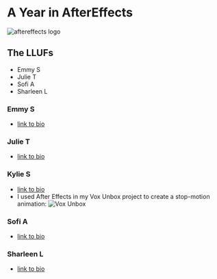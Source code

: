 # A Year in AfterEffects 
![aftereffects logo](https://files.slack.com/files-pri/T0HTW3H0V-F0143AWDJ7P/aftereffects.png?pub_secret=eab52ff52f)

## The LLUFs
- Emmy S
- Julie T
- Sofi A
- Sharleen L

### Emmy S
- [link to bio](https://github.com/learninglab-dev/the-resources/blob/master/data/resources/people/emmy-s/bio.md)
### Julie T
- [link to bio](https://github.com/learninglab-dev/the-resources/blob/master/data/resources/people/julie-t/bio.md)
### Kylie S
- [link to bio](https://github.com/learninglab-dev/the-resources/blob/master/data/resources/people/kylie-s/bio.md)
- I used After Effects in my Vox Unbox project to create a stop-motion animation:
![Vox Unbox](https://files.slack.com/files-pri/T0HTW3H0V-F014HTG9G3T/gif.gif?pub_secret=1cd094c5b1 "Vox Unbox")
### Sofi A
- [link to bio](https://github.com/learninglab-dev/the-resources/blob/master/data/resources/people/sofi-a/bio.md)
### Sharleen L 
- [link to bio](https://github.com/learninglab-dev/the-resources/blob/master/data/resources/people/sharleen-l/bio.md)
